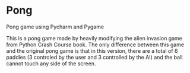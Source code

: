 # Pong
Pong game using Pycharm and Pygame

This is a pong game made by heavily modifying the alien invasion game from Python Crash Course book.
The only difference between this game and the original pong game is that in this version, there are a total
of 6 paddles (3 controled by the user and 3 controlled by the AI) and the ball cannot touch any side of the screen.

